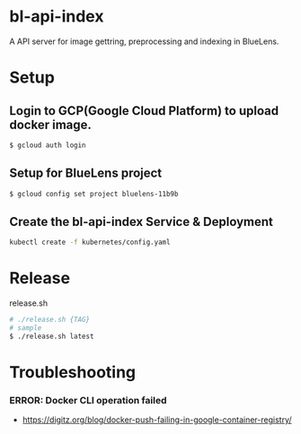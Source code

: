 # bl-api-index
A API server for image gettring, preprocessing and indexing in BlueLens.


# Setup
## Login to GCP(Google Cloud Platform) to upload docker image.
```sh
$ gcloud auth login
```

## Setup for BlueLens project
```sh
$ gcloud config set project bluelens-11b9b
```

## Create the bl-api-index Service & Deployment
```sh
kubectl create -f kubernetes/config.yaml
```

# Release 
release.sh 
```sh
# ./release.sh {TAG}
# sample
$ ./release.sh latest
```



# Troubleshooting
### ERROR: Docker CLI operation failed
 - https://digitz.org/blog/docker-push-failing-in-google-container-registry/
